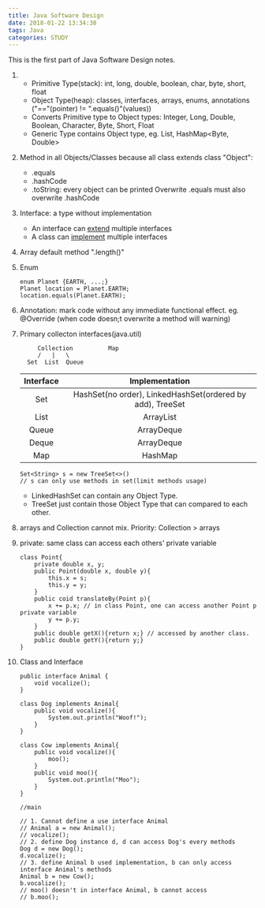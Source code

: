 ```yaml
---
title: Java Software Design
date: 2018-01-22 13:34:38
tags: Java
categories: STUDY
---
```


This is the first part of Java Software Design notes.

<!--more-->

1. 
	- Primitive Type(stack): int, long, double, boolean, char, byte, short, float
	- Object Type(heap): classes, interfaces, arrays, enums, annotations ("=="(pointer) != ".equals()"(values))
	- Converts Primitive type to Object types: Integer, Long, Double, Boolean, Character, Byte, Short, Float
	- Generic Type contains Object type, eg. List<Integer>, HashMap<Byte, Double>

2. Method in all Objects/Classes because all class extends class "Object": 
	- .equals
	- .hashCode
	- .toString: every object can be printed
	Overwrite .equals must also overwrite .hashCode

3. Interface: a type without implementation
	- An interface can <u>extend</u> multiple interfaces
	- A class can <u>implement</u> multiple interfaces

4. Array  default method ".length()"
5. Enum

	```
	enum Planet {EARTH, ...;}
	Planet location = Planet.EARTH;
	location.equals(Planet.EARTH);
	```

6. Annotation: mark code without any immediate functional effect. eg. @Override (when code doesn;t overwrite a method will warning)
7. Primary collecton interfaces(java.util)

	```
		 Collection          Map
		 /   |   \
	  Set  List  Queue
	```
	Interface | Implementation
	:--:|:--:
	Set | HashSet(no order), LinkedHashSet(ordered by add), TreeSet
	List | ArrayList
	Queue | ArrayDeque
	Deque | ArrayDeque
	Map | HashMap
	
	```
	Set<String> s = new TreeSet<>()
	// s can only use methods in set(limit methods usage)
	```
	- LinkedHashSet can contain any Object Type.
	- TreeSet just contain those Object Type that can compared to each other.

8. arrays and Collection cannot mix. Priority: Collection > arrays
9. private: same class can access each others' private variable

	```
	class Point{
		private double x, y;
		public Point(double x, double y){
			this.x = s;
			this.y = y;
		}
		public coid translateBy(Point p){
			x += p.x; // in class Point, one can access another Point p private variable
			y += p.y;
		}
		public double getX(){return x;} // accessed by another class.
		public double getY(){return y;} 
	}
	```
10. Class and Interface

	```
	public interface Animal {
		void vocalize();
	}
	
	class Dog implements Animal{
		public void vocalize(){
			System.out.println("Woof!");
		}
	} 
	
	class Cow implements Animal{
		public void vocalize(){
			moo();
		}
		public void moo(){
			System.out.println("Moo");
		}
	} 
	
	//main
	
	// 1. Cannot define a use interface Animal
	// Animal a = new Animal(); 
	// vocalize();
	// 2. define Dog instance d, d can access Dog's every methods
	Dog d = new Dog();
	d.vocalize();
	// 3. define Animal b used implementation, b can only access interface Animal's methods
	Animal b = new Cow();
	b.vocalize();
	// moo() doesn't in interface Animal, b cannot access
	// b.moo();
	```
  